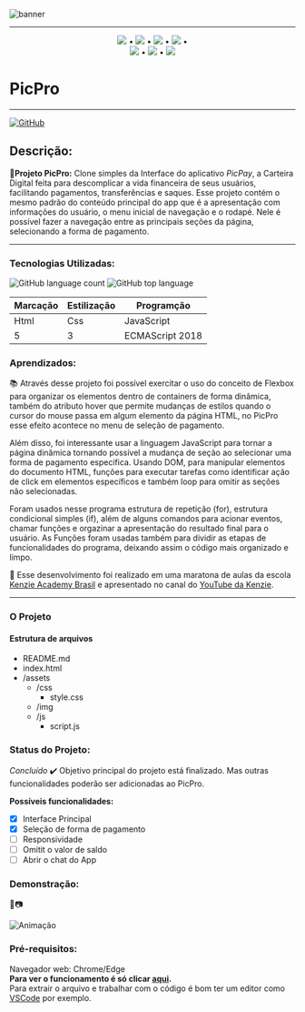 ![banner](https://user-images.githubusercontent.com/98659450/155864358-82bddd23-a9f1-4403-a756-13d313ee4f8e.png)

***
<div align="center">

 [![](https://img.shields.io/badge/🔗-Sobre-<COLOR>)](#Descrição) • [![](https://img.shields.io/badge/🔗-Tecnologias%20Utilizadas-<COLOR>)](#Tecnologias-Utilizadas) • [![](https://img.shields.io/badge/🔗-Objetivos-<COLOR>)](#Aprendizados) • [![](https://img.shields.io/badge/🔗-O%20Projeto-<COLOR>)](#O-Projeto) •  
 [![](https://img.shields.io/badge/🔗-Status-<COLOR>)](#Status-do-Projeto) • [![](https://img.shields.io/badge/🔗-Demonstração-<COLOR>)](#Demonstração) • [![](https://img.shields.io/badge/🔗-Pré--Requisitos-<COLOR>)](#Pré-requisitos)
</div>

# PicPro

***
[![GitHub](https://img.shields.io/github/license/JessicaSaantos/PicPro)](https://github.com/JessicaSaantos/PicPro/blob/main/LICENSE)
 ## Descrição:
  **🔗Projeto PicPro:** Clone simples da Interface do aplicativo *PicPay*, a Carteira Digital feita para descomplicar a vida financeira de seus usuários, facilitando pagamentos, transferências e saques. Esse projeto contém o mesmo padrão do conteúdo principal do app que é a apresentação com informações do usuário, o menu inicial de navegação e o rodapé. Nele é possível fazer a navegação entre as principais seções da página, selecionando a forma de pagamento.    

***

### Tecnologias Utilizadas:
![GitHub language count](https://img.shields.io/github/languages/count/JessicaSaantos/PicPro)
![GitHub top language](https://img.shields.io/github/languages/top/JessicaSaantos/PicPro)

Marcação | Estilização | Programção
---|---|---
Html | Css | JavaScript
5 | 3 | ECMAScript 2018

 
### Aprendizados:

 <p> 📚 Através desse projeto foi possível exercitar o uso do conceito de Flexbox para organizar os elementos dentro de containers de forma dinâmica, também do atributo hover que permite mudanças de estilos quando o cursor do mouse passa em algum elemento da página HTML, no PicPro esse efeito acontece no menu de seleção de pagamento. </p> 
 
 <p> Além disso, foi interessante usar a linguagem JavaScript para tornar a página dinâmica tornando possível a mudança de seção  ao selecionar uma forma de pagamento especifica. Usando DOM, para manipular elementos do documento HTML, funções para executar tarefas como identificar ação de click em elementos específicos e também loop para omitir as seções não selecionadas. </p>

<p>  Foram usados nesse programa estrutura de repetição (for), estrutura condicional simples (if), além de alguns comandos para acionar eventos, chamar funções e orgazinar a apresentação do resultado final para o usuário. As Funções foram usadas também para dividir as etapas de funcionalidades do programa, deixando assim o código mais organizado e limpo.
 </p>
<p>
    🔗 Esse desenvolvimento foi realizado em uma maratona de aulas da escola <a href="https://kenzie.com.br/" rel="nofollow">Kenzie Academy Brasil</a> e apresentado no canal do <a href="https://www.youtube.com/c/KenzieAcademyBrasil">YouTube da Kenzie</a>.
</p>

***

### O Projeto

#### Estrutura de arquivos

* README.md
* index.html
* /assets
    - /css
        - style.css
    - /img
    - /js
        - script.js

### Status do Projeto: 
*Concluído* ✔️
Objetivo principal do projeto está finalizado. Mas outras funcionalidades poderão ser adicionadas ao PicPro.

**Possíveis funcionalidades:**
 - [x] Interface Principal
 - [x] Seleção de forma de pagamento
 - [ ] Responsividade
 - [ ] Omitit o valor de saldo
 - [ ] Abrir o chat do App

### Demonstração: 
🎥📷

![Animação](https://user-images.githubusercontent.com/98659450/155865785-c00d109a-9dd9-4458-8e8b-2f5eeb71b352.gif)

### Pré-requisitos:

Navegador web: Chrome/Edge <br>
**Para ver o funcionamento é só clicar [aqui](https://jessicasaantos.github.io/PicPro/).** <br>
Para extrair o arquivo e trabalhar com o código é bom ter um editor como [VSCode](https://code.visualstudio.com/) por exemplo.

